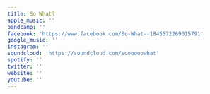 ```yaml
---
title: So What?
apple_music: ''
bandcamp: ''
facebook: 'https://www.facebook.com/So-What--1845572269015791'
google_music: ''
instagram: ''
soundcloud: 'https://soundcloud.com/soooooowhat'
spotify: ''
twitter: ''
website: ''
youtube: ''
---
```

